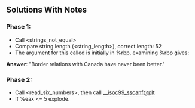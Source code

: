 ## Solutions With Notes
### Phase 1:
- Call <strings_not_equal>
- Compare string length (<string_length>), correct length: 52
- The argument for this called is initially in %rbp, examining %rbp gives:

**Answer**: "Border relations with Canada have never been better."

### Phase 2:
- Call <read_six_numbers>, then call <__isoc99_sscanf@plt>
- If %eax <= 5 explode.
